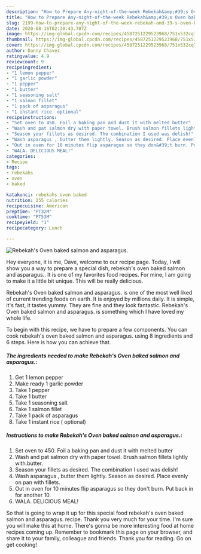 ```yaml
---
description: "How to Prepare Any-night-of-the-week Rebekah&amp;#39;s Oven baked salmon and asparagus."
title: "How to Prepare Any-night-of-the-week Rebekah&amp;#39;s Oven baked salmon and asparagus."
slug: 2199-how-to-prepare-any-night-of-the-week-rebekah-and-39-s-oven-baked-salmon-and-asparagus
date: 2020-08-16T02:30:43.707Z
image: https://img-global.cpcdn.com/recipes/4587251229523968/751x532cq70/rebekahs-oven-baked-salmon-and-asparagus-recipe-main-photo.jpg
thumbnail: https://img-global.cpcdn.com/recipes/4587251229523968/751x532cq70/rebekahs-oven-baked-salmon-and-asparagus-recipe-main-photo.jpg
cover: https://img-global.cpcdn.com/recipes/4587251229523968/751x532cq70/rebekahs-oven-baked-salmon-and-asparagus-recipe-main-photo.jpg
author: Danny Chavez
ratingvalue: 4.9
reviewcount: 9
recipeingredient:
- "1 lemon pepper"
- "1 garlic powder"
- "1 pepper"
- "1 butter"
- "1 seasoning salt"
- "1 salmon fillet"
- "1 pack of asparagus"
- "1 instant rice  optional"
recipeinstructions:
- "Set oven to 450. Foil a baking pan and dust it with melted butter"
- "Wash and pat salmon dry with paper towel. Brush salmon fillets lightly with.butter."
- "Season your fillets as desired. The combination I used was delish!"
- "Wash asparagus , butter them lightly. Season as desired. Place evenly on pan with fillets."
- "Out in oven for 10 minutes flip asparagus so they don&#39;t burn. Put back in for another 10."
- "WALA. DELICIOUS MEAL!"
categories:
- Recipe
tags:
- rebekahs
- oven
- baked

katakunci: rebekahs oven baked 
nutrition: 255 calories
recipecuisine: American
preptime: "PT32M"
cooktime: "PT53M"
recipeyield: "1"
recipecategory: Lunch

---
```



![Rebekah&#39;s Oven baked salmon and asparagus.](https://img-global.cpcdn.com/recipes/4587251229523968/751x532cq70/rebekahs-oven-baked-salmon-and-asparagus-recipe-main-photo.jpg)

Hey everyone, it is me, Dave, welcome to our recipe page. Today, I will show you a way to prepare a special dish, rebekah&#39;s oven baked salmon and asparagus.. It is one of my favorites food recipes. For mine, I am going to make it a little bit unique. This will be really delicious.



Rebekah&#39;s Oven baked salmon and asparagus. is one of the most well liked of current trending foods on earth. It is enjoyed by millions daily. It is simple, it's fast, it tastes yummy. They are fine and they look fantastic. Rebekah&#39;s Oven baked salmon and asparagus. is something which I have loved my whole life.


To begin with this recipe, we have to prepare a few components. You can cook rebekah&#39;s oven baked salmon and asparagus. using 8 ingredients and 6 steps. Here is how you can achieve that.

<!--inarticleads1-->

##### The ingredients needed to make Rebekah&#39;s Oven baked salmon and asparagus.:

1. Get 1 lemon pepper
1. Make ready 1 garlic powder
1. Take 1 pepper
1. Take 1 butter
1. Take 1 seasoning salt
1. Take 1 salmon fillet
1. Take 1 pack of asparagus
1. Take 1 instant rice ( optional)




<!--inarticleads2-->

##### Instructions to make Rebekah&#39;s Oven baked salmon and asparagus.:

1. Set oven to 450. Foil a baking pan and dust it with melted butter
1. Wash and pat salmon dry with paper towel. Brush salmon fillets lightly with.butter.
1. Season your fillets as desired. The combination I used was delish!
1. Wash asparagus , butter them lightly. Season as desired. Place evenly on pan with fillets.
1. Out in oven for 10 minutes flip asparagus so they don&#39;t burn. Put back in for another 10.
1. WALA. DELICIOUS MEAL!




So that is going to wrap it up for this special food rebekah&#39;s oven baked salmon and asparagus. recipe. Thank you very much for your time. I'm sure you will make this at home. There's gonna be more interesting food at home recipes coming up. Remember to bookmark this page on your browser, and share it to your family, colleague and friends. Thank you for reading. Go on get cooking!
